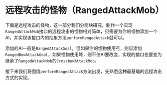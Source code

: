# 远程攻击的怪物（RangedAttackMob）

下面是远程攻击的怪物，这一部分我们分两块研究。制作一个实现`RangedAttackMob`接口的远程攻击的怪物相对简单，只需要为你的怪物添加一个AI，并实现该接口内的抽象方法`performRangedAttack`就可以。

添加的AI一般是`RangedAttackGoal`，但如果你的怪物使用弓，则应添加`RangedBowAttackGoal`，如果怪物使用弩，则不仅AI要改变，实现的接口也要变为继承了`RangedAttackMob`的`CrossbowAttackMob`。

接下来我们将围绕`performRangedAttack`方法出发，先熟悉这种最基础的远程攻击方式的实现。
